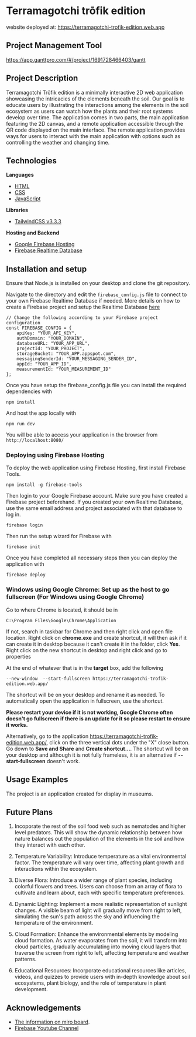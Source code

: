 # Terramagotchi trōfik edition
website deployed at: https://terramagotchi-trofik-edition.web.app

## Project Management Tool
https://app.ganttpro.com/#/project/1691728466403/gantt

## Project Description
Terramagotchi Trōfik edition is a minimally interactive 2D web application showcasing the intricacies of the elements beneath the soil. Our goal is to educate users by illustrating the interactions among the elements in the soil ecosystem as users can watch how the plants and their root systems develop over time. The application comes in two parts, the main application featuring the 2D canvas, and a remote application accessible through the QR code displayed on the main interface. The remote application provides ways for users to interact with the main application with options such as controlling the weather and changing time.

## Technologies

**Languages**
- [HTML](https://developer.mozilla.org/en-US/docs/Web/HTML)
- [CSS](https://developer.mozilla.org/en-US/docs/Web/CSS)
- [JavaScript](https://developer.mozilla.org/en-US/docs/Web/JavaScript)

**Libraries**
- [TailwindCSS v3.3.3](https://tailwindcss.com/docs)

**Hosting and Backend**
- [Google Firebase Hosting](https://firebase.google.com/docs/hosting)
- [Firebase Realtime Database](https://firebase.google.com/docs/database)


## Installation and setup

Ensure that Node.js is installed on your desktop and clone the git repository.

Navigate to the directory and edit the `firebase_config.js` file to connect to your own Firebase Realtime Database if needed. More details on how to create a Firebase project and setup the Realtime Database [here](https://firebase.google.com/docs/web/setup)
```
// Change the following according to your Firebase project configuration
const FIREBASE_CONFIG = {
    apiKey: "YOUR_API_KEY",
    authDomain: "YOUR_DOMAIN",
    databaseURL: "YOUR_APP_URL",
    projectId: "YOUR_PROJECT",
    storageBucket: "YOUR_APP.appspot.com",
    messagingSenderId: "YOUR_MESSAGING_SENDER_ID",
    appId: "YOUR_APP_ID",
    measurementId: "YOUR_MEASUREMENT_ID"
};
```

Once you have setup the firebase_config.js file you can install the required dependencies with
```
npm install
```
And host the app locally with
```
npm run dev
```
You will be able to access your application in the browser from `http://localhost:8080/`

### Deploying using Firebase Hosting
To deploy the web application using Firebase Hosting, first install Firebase Tools. 
```
npm install -g firebase-tools
```
Then login to your Google Firebase account. Make sure you have created a Firebase project beforehand. If you created your own Realtime Database, use the same email address and project associated with that database to log in.
```
firebase login
```
Then run the setup wizard for Firebase with
```
firebase init
```
Once you have completed all necessary steps then you can deploy the application with
```
firebase deploy
```
### Windows using Google Chrome: Set up as the host to go fullscreen (For Windows using Google Chrome)
Go to where Chrome is located, it should be in 
```
C:\Program Files\Google\Chrome\Application
```
If not, search in taskbar for Chrome and then right click and open file location. Right click on <b>chrome.exe</b> and create shortcut, it will then ask if it can create it in desktop because it can't create it in the folder, click <b>Yes</b>. Right click on the new shortcut in desktop and right click and go to properties

At the end of whatever that is in the <b>target</b> box, add the following
```
--new-window  --start-fullscreen https://terramagotchi-trofik-edition.web.app/
```
The shortcut will be on your desktop and rename it as needed. To automatically open the application in fullscreen, use the shortcut.

<b>Please restart your device if it is not working, Google Chrome often doesn't go fullscreen if there is an update for it so please restart to ensure it works.</b>

Alternatively, go to the application https://terramagotchi-trofik-edition.web.app/, click on the three vertical dots under the "X" close button. Go down to <b>Save and Share</b> and <b>Create shortcut...</b>. The shortcut will be on your desktop and although it is not fully frameless, it is an alternative if <b>--start-fullscreen</b> doesn't work.



## Usage Examples
The project is an application created for display in museums.

## Future Plans
1. Incoporate the rest of the soil food web such as nematodes and higher level predators. This will show the dynamic relationship between how nature balances out the population of the elements in the soil and how they interact with each other. 

2. Temperature Variability: Introduce temperature as a vital environmental factor. The temperature will vary over time, affecting plant growth and interactions within the ecosystem. 

3. Diverse Flora: Introduce a wider range of plant species, including colorful flowers and trees. Users can choose from an array of flora to cultivate and learn about, each with specific temperature preferences.

4. Dynamic Lighting: Implement a more realistic representation of sunlight changes. A visible beam of light will gradually move from right to left, simulating the sun's path across the sky and influencing the temperature of the environment.

5. Cloud Formation: Enhance the environmental elements by modeling cloud formation. As water evaporates from the soil, it will transform into cloud particles, gradually accumulating into moving cloud layers that traverse the screen from right to left, affecting temperature and weather patterns.

6. Educational Resources: Incorporate educational resources like articles, videos, and quizzes to provide users with in-depth knowledge about soil ecosystems, plant biology, and the role of temperature in plant development.

## Acknowledgements
- [The information on miro board](https://miro.com/app/board/uXjVOigGsjY=/).
- [Firebase Youtube Channel](https://www.youtube.com/@Firebase)

